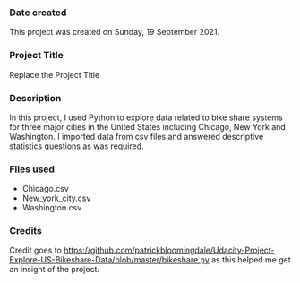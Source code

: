 ### Date created
This project was created on Sunday, 19 September 2021.

### Project Title
Replace the Project Title

### Description
In this project, I used Python to explore data related to bike share systems for three major cities in the United States including Chicago, New York and Washington. I imported data from csv files and answered descriptive statistics questions as was required.
### Files used
- Chicago.csv
- New_york_city.csv
- Washington.csv

### Credits
Credit goes to https://github.com/patrickbloomingdale/Udacity-Project-Explore-US-Bikeshare-Data/blob/master/bikeshare.py as this helped me get an insight of the project.

